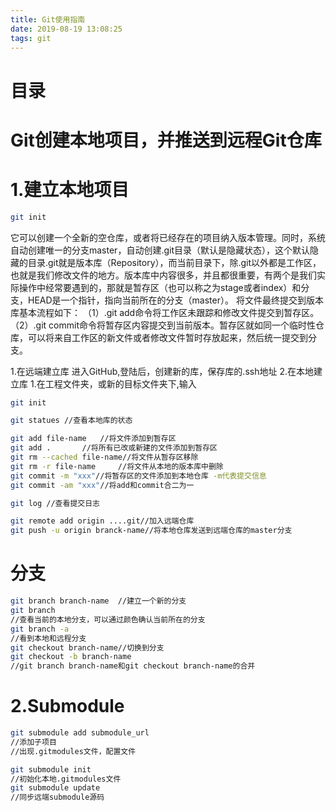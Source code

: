 ```yaml
---
title: Git使用指南
date: 2019-08-19 13:08:25
tags: git
---
```

# 目录

# Git创建本地项目，并推送到远程Git仓库
# 1.建立本地项目
```bash
git init
```
它可以创建一个全新的空仓库，或者将已经存在的项目纳入版本管理。同时，系统自动创建唯一的分支master，自动创建.git目录（默认是隐藏状态），这个默认隐藏的目录.git就是版本库（Repository），而当前目录下，除.git以外都是工作区，也就是我们修改文件的地方。版本库中内容很多，并且都很重要，有两个是我们实际操作中经常要遇到的，那就是暂存区（也可以称之为stage或者index）和分支，HEAD是一个指针，指向当前所在的分支（master）。
将文件最终提交到版本库基本流程如下：
（1）.git add命令将工作区未跟踪和修改文件提交到暂存区。
（2）.git commit命令将暂存区内容提交到当前版本。暂存区就如同一个临时性仓库，可以将来自工作区的新文件或者修改文件暂时存放起来，然后统一提交到分支。


1.在远端建立库
进入GitHub,登陆后，创建新的库，保存库的.ssh地址
2.在本地建立库
	1.在工程文件夹，或新的目标文件夹下,输入
```bash
git init
```

```bash
git statues	//查看本地库的状态
```

```bash
git add file-name	//将文件添加到暂存区
git add .		//将所有已改或新建的文件添加到暂存区
git rm --cached file-name//将文件从暂存区移除
git rm -r file-name		//将文件从本地的版本库中删除
git commit -m "xxx"//将暂存区的文件添加到本地仓库 -m代表提交信息
git commit -am "xxx"//将add和commit合二为一
```

```bash
git log	//查看提交日志
```

```bash
git remote add origin ....git//加入远端仓库
git push -u origin branck-name//将本地仓库发送到远端仓库的master分支
```

# 分支
```bash
git branch branch-name	//建立一个新的分支
git branch							
//查看当前的本地分支，可以通过颜色确认当前所在的分支
git branch -a
//看到本地和远程分支
git checkout branch-name//切换到分支
git checkout -b branch-name	
//git branch branch-name和git checkout branch-name的合并
```

# 2.Submodule
```bash
git submodule add submodule_url 
//添加子项目
//出现.gitmodules文件，配置文件

git submodule init
//初始化本地.gitmodules文件
git submodule update
//同步远端submodule源码

```
